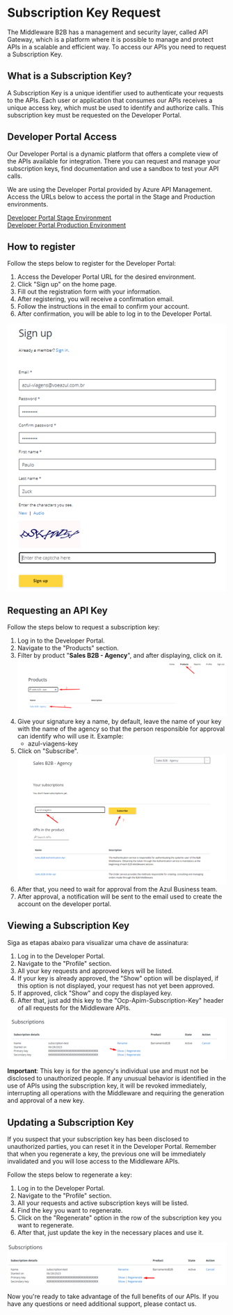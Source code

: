 # Subscription Key Request

The Middleware B2B has a management and security layer, called API Gateway, which is a platform where it is possible to manage and protect APIs in a scalable and efficient way. To access our APIs you need to request a Subscription Key.

## What is a Subscription Key?

A Subscription Key is a unique identifier used to authenticate your requests to the APIs. Each user or application that consumes our APIs receives a unique access key, which must be used to identify and authorize calls.
This subscription key must be requested on the Developer Portal.

## Developer Portal Access

Our Developer Portal is a dynamic platform that offers a complete view of the APIs available for integration. There you can request and manage your subscription keys, find documentation and use a sandbox to test your API calls.

We are using the Developer Portal provided by Azure API Management. Access the URLs below to access the portal in the Stage and Production environments.

[Developer Portal Stage Environment](https://apim-stg-us-general.developer.azure-api.net/product#product=sales-b2b-agency)   
[Developer Portal Production Environment](https://apim-prd-us-general.developer.azure-api.net/product#product=sales-b2b-agency)

## How to register

Follow the steps below to register for the Developer Portal:

1. Access the Developer Portal URL for the desired environment.
2. Click "Sign up" on the home page.
3. Fill out the registration form with your information.
4. After registering, you will receive a confirmation email.
5. Follow the instructions in the email to confirm your account.
6. After confirmation, you will be able to log in to the Developer Portal.

![Signup](/docs/assets/subkey-signup.png)

## Requesting an API Key

Follow the steps below to request a subscription key:

1. Log in to the Developer Portal.
2. Navigate to the "Products" section.
3. Filter by product "__Sales B2B - Agency__", and after displaying, click on it.
![Steps 2 and 3](/docs/assets/subkey-search-product.png)
4. Give your signature key a name, by default, leave the name of your key with the name of the agency so that the person responsible for approval can identify who will use it. Example:
    - azul-viagens-key
5. Click on "Subscribe".
![Steps 4 and 5](/docs/assets/subkey-subscribe-product.png)
6. After that, you need to wait for approval from the Azul Business team.
7. After approval, a notification will be sent to the email used to create the account on the developer portal.

## Viewing a Subscription Key

Siga as etapas abaixo para visualizar uma chave de assinatura:

1. Log in to the Developer Portal.
2. Navigate to the "Profile" section.
3. All your key requests and approved keys will be listed.
4. If your key is already approved, the "Show" option will be displayed, if this option is not displayed, your request has not yet been approved.
4. If approved, click "Show" and copy the displayed key.
5. After that, just add this key to the "Ocp-Apim-Subscription-Key" header of all requests for the Middleware APIs.

![Subscriptions](/docs/assets/subkey-show-key.png)

__Important__: This key is for the agency's individual use and must not be disclosed to unauthorized people.
If any unusual behavior is identified in the use of APIs using the subscription key, it will be revoked immediately, interrupting all operations with the Middleware and requiring the generation and approval of a new key.

## Updating a Subscription Key

If you suspect that your subscription key has been disclosed to unauthorized parties, you can reset it in the Developer Portal. Remember that when you regenerate a key, the previous one will be immediately invalidated and you will lose access to the Middleware APIs.

Follow the steps below to regenerate a key:

1. Log in to the Developer Portal.
2. Navigate to the "Profile" section.
3. All your requests and active subscription keys will be listed.
4. Find the key you want to regenerate.
5. Click on the "Regenerate" option in the row of the subscription key you want to regenerate.
6. After that, just update the key in the necessary places and use it.

![Regenerate Subscription Key](/docs/assets/subkey-regenerate-key.png)

Now you're ready to take advantage of the full benefits of our APIs. If you have any questions or need additional support, please contact us.